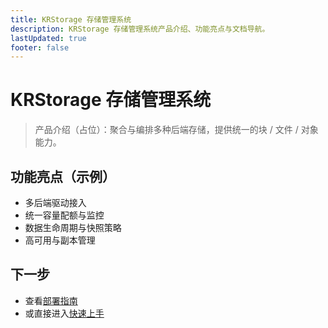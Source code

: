 ```yaml
---
title: KRStorage 存储管理系统
description: KRStorage 存储管理系统产品介绍、功能亮点与文档导航。
lastUpdated: true
footer: false
---
```


# KRStorage 存储管理系统


<!-- legacy-anchor -->
<h2 id="概览" style="display:none">概览</h2>
<!-- legacy-anchor -->
<h2 id="核心特性占位" style="display:none">核心特性占位</h2>
<!-- legacy-anchor -->
<h2 id="典型架构占位" style="display:none">典型架构占位</h2>
<!-- legacy-anchor -->
<h2 id="许可模式占位" style="display:none">许可模式占位</h2>

> 产品介绍（占位）：聚合与编排多种后端存储，提供统一的块 / 文件 / 对象能力。 <Term name="KRStorage" desc="统一存储管理系统" descEn="Unified Storage Management System" full="KRStorage 存储管理系统" fullEn="KRStorage Storage Management System" />

## 功能亮点（示例）
- 多后端驱动接入 <Term name="存储后端" desc="被平台接入并提供容量的实际存储系统" descEn="Actual storage system providing capacity" full="存储后端" fullEn="Storage Backend" />
- 统一容量配额与监控 <Term name="容量" desc="可供分配或使用的存储空间总量" descEn="Total storage space available for allocation or usage" full="存储容量" fullEn="Storage Capacity" />
- 数据生命周期与快照策略 <Term name="快照" desc="某一时间点的数据副本用于回滚或克隆" descEn="Point-in-time data copy for rollback or clone" full="数据快照" fullEn="Snapshot" />
- 高可用与副本管理 <Term name="副本" desc="同一数据的多份冗余存储拷贝" descEn="Redundant copies of the same data" full="数据副本" fullEn="Replica" />

## 下一步
- 查看[部署指南](./deployment.md)
- 或直接进入[快速上手](./quick-start.md)

